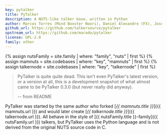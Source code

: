 ```yaml
---
key: pytalker
title: PyTalker
description: A NUTS-like talker base, written in Python
author: Marcos Torres (Mind Booster Noori), Daniel Alexandre (FX), José Martins (Hellraiser), Rich Daley (OwlOfDoom)
github_url: https://github.com/talkersource/pytalker
upstream_url: https://github.com/marado/pytalker
license: GPL-2.0
family: other
---
```


{% assign nutsFamily = site.family | where: "family", "nuts" | first %}
{% assign mamnuts = site.codebases | where: "key", "mamnuts" | first %}
{% assign talkernode = site.codebases | where: "key", "talkernode" | first %}

> PyTalker is quite quite dead. This isn't even PyTalker's latest version, or a
> version at all, this is a development snapshot of what almost came to be
> PyTalker 0.3.0 (but never really did anyway).
>
> -- from README

PyTalker was started by the same author who forked [_{{ mamnuts.title }}_]({{ mamnuts.url }}) and
would later create [_{{ talkernode.title }}_]({{ talkernode.url }}). All behave in the style of
[{{ nutsFamily.title }}-family]({{ nutsFamily.url }}) talkers, but PyTalker uses the Python
language and is not derived from the original NUTS source code in C.
